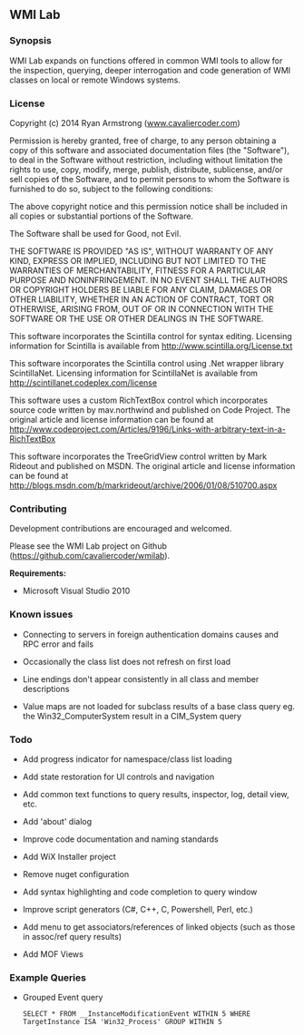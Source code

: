## WMI Lab

### Synopsis

WMI Lab expands on functions offered in common WMI tools to allow for the inspection, querying, deeper interrogation and code generation of WMI classes on local or remote Windows systems.

### License

Copyright (c) 2014 Ryan Armstrong (www.cavaliercoder.com)

Permission is hereby granted, free of charge, to any person obtaining a copy of this software and associated documentation files (the "Software"), to deal in the Software without restriction, including without limitation the rights to use, copy, modify, merge, publish, distribute, sublicense, and/or sell copies of the Software, and to permit persons to whom the Software is furnished to do so, subject to the following conditions: 

The above copyright notice and this permission notice shall be included in all copies or substantial portions of the Software.

The Software shall be used for Good, not Evil.

THE SOFTWARE IS PROVIDED "AS IS", WITHOUT WARRANTY OF ANY KIND, EXPRESS OR IMPLIED, INCLUDING BUT NOT LIMITED TO THE WARRANTIES OF MERCHANTABILITY, FITNESS FOR A PARTICULAR PURPOSE AND NONINFRINGEMENT. IN NO EVENT SHALL THE AUTHORS OR COPYRIGHT HOLDERS BE LIABLE FOR ANY CLAIM, DAMAGES OR OTHER LIABILITY, WHETHER IN AN ACTION OF CONTRACT, TORT OR OTHERWISE, ARISING FROM, OUT OF OR IN CONNECTION WITH THE SOFTWARE OR THE USE OR OTHER DEALINGS IN THE SOFTWARE.

This software incorporates the Scintilla control for syntax editing. Licensing information for Scintilla is available from http://www.scintilla.org/License.txt

This software incorporates the Scintilla control using .Net wrapper library ScintillaNet. Licensing information for ScintillaNet is available from http://scintillanet.codeplex.com/license

This software uses a custom RichTextBox control which incorporates source code written by mav.northwind and published on Code Project. The original article and license information can be found at http://www.codeproject.com/Articles/9196/Links-with-arbitrary-text-in-a-RichTextBox

This software incorporates the TreeGridView control written by Mark Rideout and published on MSDN. The original article and license information can be found at http://blogs.msdn.com/b/markrideout/archive/2006/01/08/510700.aspx

### Contributing

Development contributions are encouraged and welcomed.

Please see the WMI Lab project on Github (https://github.com/cavaliercoder/wmilab).

__Requirements:__

* Microsoft Visual Studio 2010

### Known issues

* Connecting to servers in foreign authentication domains causes and RPC error and fails

* Occasionally the class list does not refresh on first load

* Line endings don't appear consistently in all class and member descriptions

* Value maps are not loaded for subclass results of a base class query 
  eg. the Win32_ComputerSystem result in a CIM_System query
  
### Todo

* Add progress indicator for namespace/class list loading

* Add state restoration for UI controls and navigation

* Add common text functions to query results, inspector, log, detail view, etc.

* Add 'about' dialog

* Improve code documentation and naming standards

* Add WiX Installer project

* Remove nuget configuration

* Add syntax highlighting and code completion to query window

* Improve script generators (C#, C++, C, Powershell, Perl, etc.)

* Add menu to get associators/references of linked objects (such as those in assoc/ref query results)

* Add MOF Views

### Example Queries

* Grouped Event query

  `SELECT * FROM __InstanceModificationEvent WITHIN 5 WHERE TargetInstance ISA 'Win32_Process' GROUP WITHIN 5`
  
  